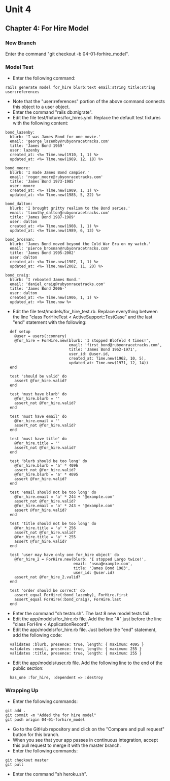 # Unit 4
## Chapter 4: For Hire Model

### New Branch
Enter the command "git checkout -b 04-01-forhire_model".

### Model Test
* Enter the following command:
```
rails generate model for_hire blurb:text email:string title:string user:references
```
* Note that the "user:references" portion of the above command connects this object to a user object.
* Enter the command "rails db:migrate".
* Edit the file test/fixtures/for_hires.yml.  Replace the default test fixtures with the following content:
```
bond_lazenby:
  blurb: 'I was James Bond for one movie.'
  email: 'george_lazenby@rubyonracetracks.com'
  title: 'James Bond 1969'
  user: lazenby
  created_at: <%= Time.new(1910, 1, 1) %>
  updated_at: <%= Time.new(1969, 12, 18) %>

bond_moore:
  blurb: 'I made James Bond campier.'
  email: 'roger_moore@rubyonracetracks.com'
  title: 'James Bond 1973-1985'
  user: moore
  created_at: <%= Time.new(1909, 1, 1) %>
  updated_at: <%= Time.new(1985, 5, 22) %>

bond_dalton:
  blurb: 'I brought gritty realism to the Bond series.'
  email: 'timothy_dalton@rubyonracetracks.com'
  title: 'James Bond 1987-1989'
  user: dalton
  created_at: <%= Time.new(1908, 1, 1) %>
  updated_at: <%= Time.new(1989, 6, 13) %>

bond_brosnan:
  blurb: 'James Bond moved beyond the Cold War Era on my watch.'
  email: 'pierce_brosnan@rubyonracetracks.com'
  title: 'James Bond 1995-2002'
  user: dalton
  created_at: <%= Time.new(1907, 1, 1) %>
  updated_at: <%= Time.new(2002, 11, 20) %>

bond_craig:
  blurb: 'I rebooted James Bond.'
  email: 'daniel_craig@rubyonracetracks.com'
  title: 'James Bond 2006-'
  user: dalton
  created_at: <%= Time.new(1906, 1, 1) %>
  updated_at: <%= Time.now %>
```
* Edit the file test/models/for_hire_test.rb.  Replace everything between the line "class ForHireTest < ActiveSupport::TestCase" and the last "end" statement with the following:
```
  def setup
    @user = users(:connery)
    @for_hire = ForHire.new(blurb: 'I stopped Blofeld 4 times!',
                            email: 'first_bond@rubyonracetracks.com',
                            title: 'James Bond 1962-1971',
                            user_id: @user.id,
                            created_at: Time.new(1962, 10, 5),
                            updated_at: Time.new(1971, 12, 14))
  end

  test 'should be valid' do
    assert @for_hire.valid?
  end

  test 'must have blurb' do
    @for_hire.blurb = ''
    assert_not @for_hire.valid?
  end

  test 'must have email' do
    @for_hire.email = ''
    assert_not @for_hire.valid?
  end

  test 'must have title' do
    @for_hire.title = ''
    assert_not @for_hire.valid?
  end

  test 'blurb should be too long' do
    @for_hire.blurb = 'a' * 4096
    assert_not @for_hire.valid?
    @for_hire.blurb = 'a' * 4095
    assert @for_hire.valid?
  end

  test 'email should not be too long' do
    @for_hire.email = 'a' * 244 + '@example.com'
    assert_not @for_hire.valid?
    @for_hire.email = 'a' * 243 + '@example.com'
    assert @for_hire.valid?
  end

  test 'title should not be too long' do
    @for_hire.title = 'a' * 256
    assert_not @for_hire.valid?
    @for_hire.title = 'a' * 255
    assert @for_hire.valid?
  end

  test 'user may have only one for_hire object' do
    @for_hire_2 = ForHire.new(blurb: 'I stopped Largo twice!',
                              email: 'nsna@example.com',
                              title: 'James Bond 1983',
                              user_id: @user.id)
    assert_not @for_hire_2.valid?
  end

  test 'order should be correct' do
    assert_equal ForHire(:bond_lazenby), ForHire.first
    assert_equal ForHire(:bond_craig), ForHire.last
  end
```
* Enter the command "sh testm.sh".  The last 8 new model tests fail.
* Edit the app/models/for_hire.rb file.  Add the line "#" just before the line "class ForHire < ApplicationRecord".
* Edit the app/models/for_hire.rb file.  Just before the "end" statement, add the following code:
```
  validates :blurb, presence: true, length: { maximum: 4095 }
  validates :email, presence: true, length: { maximum: 255 }
  validates :title, presence: true, length: { maximum: 255 }
```
* Edit the app/models/user.rb file.  Add the following line to the end of the public section:
```
  has_one :for_hire, :dependent => :destroy
```

### Wrapping Up
* Enter the following commands:
```
git add .
git commit -m "Added the for hire model"
git push origin 04-01-forhire_model
```
* Go to the GitHub repository and click on the "Compare and pull request" button for this branch.
* When you see that your app passes in continuous integration, accept this pull request to merge it with the master branch.
* Enter the following commands:
```
git checkout master
git pull
```
* Enter the command "sh heroku.sh".
